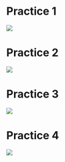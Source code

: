 # Practice 1
<img src="/home/nop/cis106/weekReports/wr7/practice 1">

# Practice 2
<img src="/home/nop/cis106/weekReports/wr7/practice 2">

# Practice 3
<img src="/home/nop/cis106/weekReports/wr7/practice 3">

# Practice 4
<img src="/home/nop/cis106/weekReports/wr7/practice 4">